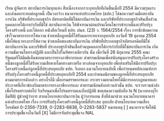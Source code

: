 เรียน ผู้จัดการ
สถาบันการเงินทุกแห่ง
สืบเนื่องจากภาวะอุทกภัยที่เกิดขึ้นเมื่อปี 2554 มีความรุนแรงและส่งผลกระทบต่อลูกหนี้
เป็นวงกว้าง ธนาคารแห่งประเทศไทย (ธปท.) ได้ขอความร่วมมือสถาบันการเงิน บริษัทที่ประกอบธุรกิจ
บัตรเครดิตที่มิใช่สถาบันการเงิน และบริษัทที่ประกอบธุรกิจสินเชื่อส่วนบุคคลภายใต้การกำกับที่มิใช่
สถาบันการเงิน
ให้พิจารณาผ่อนปรนเงื่อนไขการชำระหนี้และปรับปรุงโครงสร้างหนี้ และได้ออก
หนังสือเวียนที่ ธปท. ฝนส. (23) ว. 1564/2554 เรื่อง การซักซ้อมความเข้าใจมาตรการการให้ความ
ช่วยเหลือลูกหนี้ที่ได้รับผลกระทบจากอุทกภัย ลงวันที่ 19 ตุลาคม 2554 เพื่อให้แนวทางการให้ความ
ช่วยเหลือของสถาบันการเงิน บริษัทที่ประกอบธุรกิจบัตรเครดิตที่มิใช่สถาบันการเงิน และบริษัทที่
ประกอบธุรกิจสินเชื่อส่วนบุคคลภายใต้การกำกับที่มิใช่สถาบันการเงิน เกิดความชัดเจนในทางปฏิบัติ
และเป็นไปในทิศทางเดียวกัน นั้น
เมื่อวันที่ 26 มิถุนายน 2555 คณะรัฐมนตรีได้มีมติเห็นชอบมาตรการทางภาษีอากรและ
ค่าธรรมเนียมเพื่อสนับสนุนการปรับปรุงโครงสร้างหนี้ของลูกหนี้ที่ได้รับความเสียหายโดยทางตรงหรือ
ทางอ้อมจากอุทกภัย เพื่อส่งเสริมให้มีการปรับปรุงโครงสร้างหนี้แก่ลูกหนี้ที่ประสบอุทกภัย ธปท. จึงออก
แนวนโยบายฉบับนี้ เพื่อกำหนดหลักเกณฑ์การปรับปรุงโครงสร้างหนี้ลูกหนี้ที่ประสบอุทกภัยปี 2554
และกำหนดนิยามของลูกหนี้ที่ประสบอุทกภัยตามมาตรการดังกล่าว อย่างไรก็ดี เมื่อกรมสรรพากรและ
กระทรวงมหาดไทยได้มีการออกกฎหมายและประกาศที่เกี่ยวข้องกับมาตรการทางภาษีอากรและ
ค่าธรรมเนียมดังกล่าวแล้วนั้น ธปท. จะรวบรวมนําส่งเพื่อโปรดทราบต่อไป
จึงเรียนมาเพื่อโปรดทราบและถือปฏิบัติ
ขอแสดงความนับถือ
Is N
(นางทองอุไร ลิ้มปิติ)
ผู้ช่วยผู้ว่าการ สายนโยบายสถาบันการเงิน
ผู้ว่าการแทน
สิ่งที่ส่งมาด้วย แนวนโยบายธนาคารแห่งประเทศไทย เรื่อง การปรับปรุงโครงสร้างหนี้ลูกหนี้ที่ประสบ
อุทกภัย
ฝ่ายนโยบายความเสี่ยง
โทรศัพท์ 0-2356-7339, 0-2283-6836, 0-2283-5837
หมายเหตุ [ ] ธนาคารจะจัดให้มีการประชุมชี้แจงในวันที่
[X] ไม่มีการจัดประชุมชี้แจง
NAL
